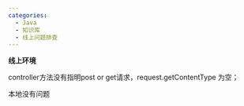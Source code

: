 ```yaml
---
categories:
  - Java
  - 知识库
  - 线上问题排查
---
```

**线上环境**

controller方法没有指明post or get请求，request.getContentType 为空；

本地没有问题